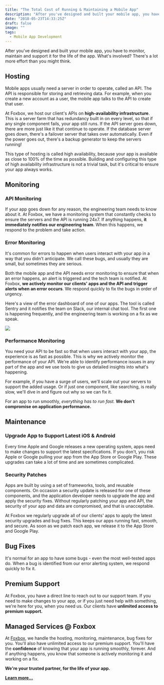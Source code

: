 ```yaml
---
title: "The Total Cost of Running & Maintaining a Mobile App"
description: "After you've designed and built your mobile app, you have to monitor, maintain and support it for the life of the app.  What's involved?"
date: "2018-05-23T14:33:25Z"
draft: false
image: ""
tags:
  - Mobile App Development
---
```

After you've designed and built your mobile app, you have to monitor, maintain and support it for the life of the app.  What's involved?  There's a lot more effort than you might think.

## Hosting

Mobile apps usually need a server in order to operate, called an API.  The API is responsible for storing and retrieving data.  For example, when you create a new account as a user, the mobile app talks to the API to create that user.

At Foxbox, we host our client's APIs on **high-availability infrastructure**.  This is a server farm that has redundancy built in on every level, so that if any single component fails, your app still runs.  If the API server goes down, there are more just like it that continue to operate.  If the database server goes down, there's a failover server that takes over automatically.  Even if the power goes out, there's a backup generator to keep the servers running!

This type of hosting is called high availability, because your app is available as close to 100% of the time as possible.  Building and configuring this type of high availability infrastructure is not a trivial task, but it's critical to ensure your app always works.

## Monitoring

### API Monitoring

If your app goes down for any reason, the engineering team needs to know about it.  At Foxbox, we have a monitoring system that constantly checks to ensure the servers and the API is running 24x7.  If anything happens, **it immediately notifies our engineering team**.  When this happens, we respond to the problem and take action.

### Error Monitoring

It's common for errors to happen when users interact with your app in a way that you didn't anticipate.  We call these bugs, and usually they are small, but sometimes they are serious.

Both the mobile app and the API needs error monitoring to ensure that when an error happens, an alert is triggered and the tech team is notified.  At Foxbox, **we actively monitor our clients' apps and the API and trigger alerts when an error occurs**.  We respond quickly to fix the bugs in order of urgency.

Here's a view of the error dashboard of one of our apps.  The tool is called Sentry and it notifies the team on Slack, our internal chat tool.  The first one is happening frequently, and the engineering team is working on a fix as we speak.

![](/img/blog/managed-support-api-errors.png)

### Performance Monitoring

You need your API to be fast so that when users interact with your app, the experience is as  fast as possible.  This is why we actively monitor the performance of your API.  We're able to identify performance issues in any part of the app and we use tools to give us detailed insights into what's happening.

For example, if you have a surge of users, we'll scale out your servers to support the added usage.  Or if just one component, like searching, is really slow, we'll dive in and figure out why so we can fix it.

For an app to run smoothly, _everything has to run fast._  **We don't compromise on application performance.**

## Maintenance

### Upgrade App to Support Latest iOS & Android

Every time Apple and Google releases a new operating system, apps need to make changes to support the latest specifications.  If you don't, you risk Apple or Google pulling your app from the App Store or Google Play.  These upgrades can take a lot of time and are sometimes complicated.

### Security Patches

Apps are built by using a set of frameworks, tools, and reusable components.  On occasion a security update is released for one of these components, and the application developer needs to upgrade the app and apply the security fixes.  Without regularly patching your app and API, the security of your app and data are compromised, and that is unacceptable.

At Foxbox we regularly upgrade all of our clients' apps to apply the latest security upgrades and bug fixes.  This keeps our apps running fast, smooth, and secure.  As soon as we patch each app, we release it to the App Store and Google Play.

## Bug Fixes

It's normal for an app to have some bugs - even the most well-tested apps do.  When a bug is identified from our error alerting system, we respond quickly to fix it.

## Premium Support

At Foxbox, you have a direct line to reach out to our support team.  If you need to make changes to your app, or if you just need help with something, we're here for you, when you need us.  Our clients have **unlimited access to premium support.**

## Managed Services @ Foxbox

At [Foxbox](/), we handle the hosting, monitoring, maintenance, bug fixes for you.  You'll also have unlimited access to our premium support.  You'll have the **confidence** of knowing that your app is running smoothly, forever.  And if anything happens, you know that someone is actively monitoring it and working on a fix.

**We're your trusted partner, for the life of your app.**

**[Learn more...](/services/managed-support/)**
